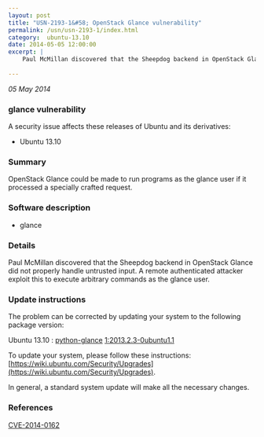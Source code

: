 ```yaml
---
layout: post
title: "USN-2193-1&#58; OpenStack Glance vulnerability"
permalink: /usn/usn-2193-1/index.html
category:  ubuntu-13.10
date: 2014-05-05 12:00:00
excerpt: |
    Paul McMillan discovered that the Sheepdog backend in OpenStack Glance did not properly handle untrusted input. A remote authenticated attacker exploit this to execute arbitrary commands as the glance user. 
    
--- 
```

 
 

*05 May 2014*

### glance vulnerability

A security issue affects these releases of Ubuntu and its derivatives:

* Ubuntu 13.10

### Summary

OpenStack Glance could be made to run programs as the glance user if it processed a specially crafted request.

### Software description

* glance 

### Details

Paul McMillan discovered that the Sheepdog backend in OpenStack Glance did not properly handle untrusted input. A remote authenticated attacker exploit this to execute arbitrary commands as the glance user. 

### Update instructions

The problem can be corrected by updating your system to the following package version:

Ubuntu 13.10
 : [python-glance](https://launchpad.net/ubuntu/+source/glance) <span> [1:2013.2.3-0ubuntu1.1](https://launchpad.net/ubuntu/+source/glance/1:2013.2.3-0ubuntu1.1) </span> 

To update your system, please follow these instructions: [https://wiki.ubuntu.com/Security/Upgrades](https://wiki.ubuntu.com/Security/Upgrades).

In general, a standard system update will make all the necessary changes. 

### References

 
 [CVE-2014-0162](http://people.ubuntu.com/~ubuntu-security/cve/CVE-2014-0162)
 

